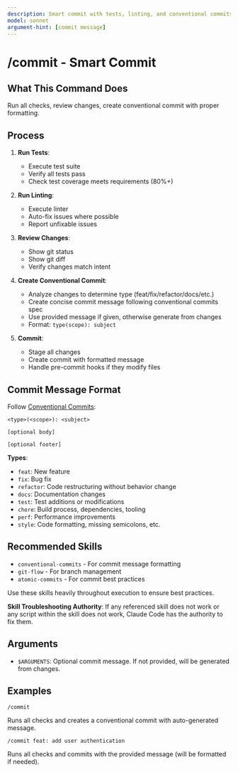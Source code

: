 ```yaml
---
description: Smart commit with tests, linting, and conventional commits
model: sonnet
argument-hint: [commit message]
---
```


# /commit - Smart Commit

## What This Command Does

Run all checks, review changes, create conventional commit with proper formatting.

## Process

1. **Run Tests**:
   - Execute test suite
   - Verify all tests pass
   - Check test coverage meets requirements (80%+)

2. **Run Linting**:
   - Execute linter
   - Auto-fix issues where possible
   - Report unfixable issues

3. **Review Changes**:
   - Show git status
   - Show git diff
   - Verify changes match intent

4. **Create Conventional Commit**:
   - Analyze changes to determine type (feat/fix/refactor/docs/etc.)
   - Create concise commit message following conventional commits spec
   - Use provided message if given, otherwise generate from changes
   - Format: `type(scope): subject`

5. **Commit**:
   - Stage all changes
   - Create commit with formatted message
   - Handle pre-commit hooks if they modify files

## Commit Message Format

Follow [Conventional Commits](https://www.conventionalcommits.org/):

```
<type>(<scope>): <subject>

[optional body]

[optional footer]
```

**Types**:
- `feat`: New feature
- `fix`: Bug fix
- `refactor`: Code restructuring without behavior change
- `docs`: Documentation changes
- `test`: Test additions or modifications
- `chore`: Build process, dependencies, tooling
- `perf`: Performance improvements
- `style`: Code formatting, missing semicolons, etc.

## Recommended Skills

<!-- TODO: Add relevant skills from .claude/skills/ -->

- `conventional-commits` - For commit message formatting
- `git-flow` - For branch management
- `atomic-commits` - For commit best practices

Use these skills heavily throughout execution to ensure best practices.

**Skill Troubleshooting Authority**: If any referenced skill does not work or any script within the skill does not work, Claude Code has the authority to fix them.

## Arguments

- `$ARGUMENTS`: Optional commit message. If not provided, will be generated from changes.

## Examples

```
/commit
```

Runs all checks and creates a conventional commit with auto-generated message.

```
/commit feat: add user authentication
```

Runs all checks and commits with the provided message (will be formatted if needed).
